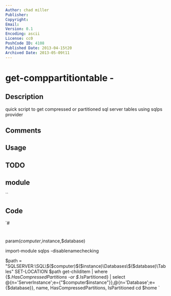 ```yaml
---
Author: chad miller
Publisher: 
Copyright: 
Email: 
Version: 0.1
Encoding: ascii
License: cc0
PoshCode ID: 4108
Published Date: 2013-04-15t20
Archived Date: 2013-05-09t11
---
```


# get-comppartitiontable - 

## Description

quick script to get compressed or partitioned sql server tables using sqlps provider

## Comments



## Usage



## TODO



## module

``

## Code

`#
 #
 param($computer,$instance,$database)
 
 import-module sqlps -disablenamechecking
 
 $path = "SQLSERVER:\SQL\$($computer)\$($instance)\Databases\$($database)\Tables"
 SET-LOCATION $path
 get-childitem | where {$_.HasCompressedPartitions -or $_.IsPartitioned} | 
 select @{n='ServerInstance';e={"$computer\$instance"}},@{n='Database';e={$database}}, name, HasCompressedPartitions, IsPartitioned
 cd $home
`

